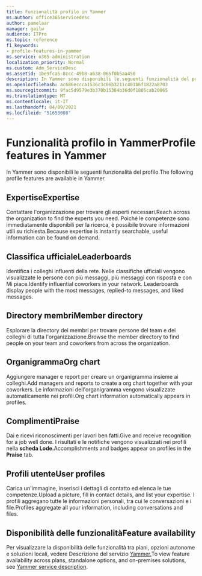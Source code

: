 ```yaml
---
title: Funzionalità profilo in Yammer
ms.author: office365servicedesc
author: pamelaar
manager: gailw
audience: ITPro
ms.topic: reference
f1_keywords:
- profile-features-in-yammer
ms.service: o365-administration
localization_priority: Normal
ms.custom: Adm_ServiceDesc
ms.assetid: 1be9fca5-8ccc-49b8-a638-065f0b5aa450
description: In Yammer sono disponibili le seguenti funzionalità del profilo.
ms.openlocfilehash: ac686eccca1536c3c06b3211c401b6f1822a8703
ms.sourcegitcommit: 9fac5d9579e3b370b15384b36d0f1805cab20065
ms.translationtype: MT
ms.contentlocale: it-IT
ms.lasthandoff: 04/09/2021
ms.locfileid: "51653008"
---
```

# <a name="profile-features-in-yammer"></a><span data-ttu-id="b2c8f-103">Funzionalità profilo in Yammer</span><span class="sxs-lookup"><span data-stu-id="b2c8f-103">Profile features in Yammer</span></span>

<span data-ttu-id="b2c8f-104">In Yammer sono disponibili le seguenti funzionalità del profilo.</span><span class="sxs-lookup"><span data-stu-id="b2c8f-104">The following profile features are available in Yammer.</span></span>
 
## <a name="expertise"></a><span data-ttu-id="b2c8f-105">Expertise</span><span class="sxs-lookup"><span data-stu-id="b2c8f-105">Expertise</span></span>

<span data-ttu-id="b2c8f-106">Contattare l'organizzazione per trovare gli esperti necessari.</span><span class="sxs-lookup"><span data-stu-id="b2c8f-106">Reach across the organization to find the experts you need.</span></span> <span data-ttu-id="b2c8f-107">Poiché le competenze sono immediatamente disponibili per la ricerca, è possibile trovare informazioni utili su richiesta.</span><span class="sxs-lookup"><span data-stu-id="b2c8f-107">Because expertise is instantly searchable, useful information can be found on demand.</span></span>

## <a name="leaderboards"></a><span data-ttu-id="b2c8f-108">Classifica ufficiale</span><span class="sxs-lookup"><span data-stu-id="b2c8f-108">Leaderboards</span></span>

<span data-ttu-id="b2c8f-p102">Identifica i colleghi influenti della rete. Nelle classifiche ufficiali vengono visualizzate le persone con più messaggi, più messaggi con risposta e con Mi piace.</span><span class="sxs-lookup"><span data-stu-id="b2c8f-p102">Identify influential coworkers in your network. Leaderboards display people with the most messages, replied-to messages, and liked messages.</span></span>

## <a name="member-directory"></a><span data-ttu-id="b2c8f-111">Directory membri</span><span class="sxs-lookup"><span data-stu-id="b2c8f-111">Member directory</span></span>

<span data-ttu-id="b2c8f-112">Esplorare la directory dei membri per trovare persone del team e dei colleghi di tutta l'organizzazione.</span><span class="sxs-lookup"><span data-stu-id="b2c8f-112">Browse the member directory to find people on your team and coworkers from across the organization.</span></span>
  
## <a name="org-chart"></a><span data-ttu-id="b2c8f-113">Organigramma</span><span class="sxs-lookup"><span data-stu-id="b2c8f-113">Org chart</span></span>

<span data-ttu-id="b2c8f-114">Aggiungere manager e report per creare un organigramma insieme ai colleghi.</span><span class="sxs-lookup"><span data-stu-id="b2c8f-114">Add managers and reports to create a org chart together with your coworkers.</span></span> <span data-ttu-id="b2c8f-115">Le informazioni dell'organigramma vengono visualizzate automaticamente nei profili.</span><span class="sxs-lookup"><span data-stu-id="b2c8f-115">Org chart information automatically appears in profiles.</span></span>
  
## <a name="praise"></a><span data-ttu-id="b2c8f-116">Complimenti</span><span class="sxs-lookup"><span data-stu-id="b2c8f-116">Praise</span></span>

<span data-ttu-id="b2c8f-117">Dai e ricevi riconoscimenti per lavori ben fatti.</span><span class="sxs-lookup"><span data-stu-id="b2c8f-117">Give and receive recognition for a job well done.</span></span> <span data-ttu-id="b2c8f-118">I risultati e le notifiche vengono visualizzati nei profili nella **scheda Lode.**</span><span class="sxs-lookup"><span data-stu-id="b2c8f-118">Accomplishments and badges appear on profiles in the **Praise** tab.</span></span>
 
## <a name="user-profiles"></a><span data-ttu-id="b2c8f-119">Profili utente</span><span class="sxs-lookup"><span data-stu-id="b2c8f-119">User profiles</span></span>

<span data-ttu-id="b2c8f-120">Carica un'immagine, inserisci i dettagli di contatto ed elenca le tue competenze.</span><span class="sxs-lookup"><span data-stu-id="b2c8f-120">Upload a picture, fill in contact details, and list your expertise.</span></span> <span data-ttu-id="b2c8f-121">I profili aggregano tutte le informazioni personali, tra cui le conversazioni e i file.</span><span class="sxs-lookup"><span data-stu-id="b2c8f-121">Profiles aggregate all your information, including conversations and files.</span></span>
  
## <a name="feature-availability"></a><span data-ttu-id="b2c8f-122">Disponibilità delle funzionalità</span><span class="sxs-lookup"><span data-stu-id="b2c8f-122">Feature availability</span></span>

<span data-ttu-id="b2c8f-123">Per visualizzare la disponibilità delle funzionalità tra piani, opzioni autonome e soluzioni locali, vedere Descrizione del servizio [Yammer.](yammer-service-description.md)</span><span class="sxs-lookup"><span data-stu-id="b2c8f-123">To view feature availability across plans, standalone options, and on-premises solutions, see [Yammer service description](yammer-service-description.md).</span></span>
  

